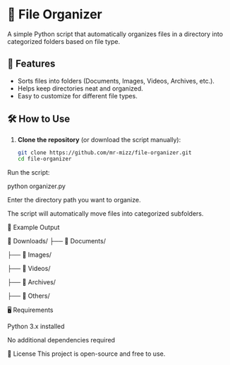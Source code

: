 # 📂 File Organizer

A simple Python script that automatically organizes files in a directory into categorized folders based on file type.

## 🚀 Features
- Sorts files into folders (Documents, Images, Videos, Archives, etc.).
- Helps keep directories neat and organized.
- Easy to customize for different file types.

## 🛠 How to Use
1. **Clone the repository** (or download the script manually):
   ```bash
   git clone https://github.com/mr-mizz/file-organizer.git
   cd file-organizer
Run the script:

python organizer.py

Enter the directory path you want to organize.

The script will automatically move files into categorized subfolders.

📂 Example Output

📂 Downloads/
   ├── 📁 Documents/
   
   ├── 📁 Images/
   
   ├── 📁 Videos/
   
   ├── 📁 Archives/
   
   ├── 📁 Others/
   
🖥 Requirements

Python 3.x installed

No additional dependencies required

📜 License
This project is open-source and free to use.
